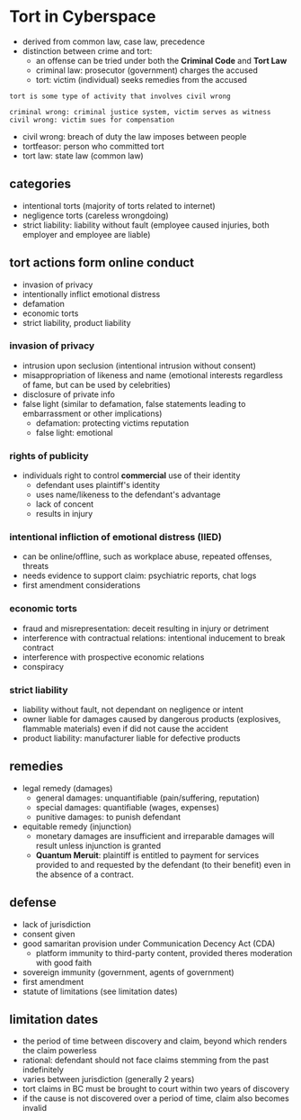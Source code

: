# Tort in Cyberspace

* derived from common law, case law, precedence
* distinction between crime and tort:
  * an offense can be tried under both the **Criminal Code** and **Tort Law**
  * criminal law: prosecutor (government) charges the accused
  * tort: victim (individual) seeks remedies from the accused

```text
tort is some type of activity that involves civil wrong

criminal wrong: criminal justice system, victim serves as witness
civil wrong: victim sues for compensation
```

* civil wrong: breach of duty the law imposes between people
* tortfeasor: person who committed tort
* tort law: state law (common law)

## categories

* intentional torts (majority of torts related to internet)
* negligence torts (careless wrongdoing)
* strict liability: liability without fault (employee caused injuries, both employer and employee are liable)

## tort actions form online conduct

* invasion of privacy
* intentionally inflict emotional distress
* defamation
* economic torts
* strict liability, product liability

### invasion of privacy

* intrusion upon seclusion (intentional intrusion without consent)
* misappropriation of likeness and name (emotional interests regardless of fame, but can be used by celebrities)
* disclosure of private info
* false light (similar to defamation, false statements leading to embarrassment or other implications)
  * defamation: protecting victims reputation
  * false light: emotional

### rights of publicity

* individuals right to control **commercial** use of their identity
  * defendant uses plaintiff's identity
  * uses name/likeness to the defendant's advantage
  * lack of concent
  * results in injury

### intentional infliction of emotional distress (IIED)

* can be online/offline, such as workplace abuse, repeated offenses, threats
* needs evidence to support claim: psychiatric reports, chat logs
* first amendment considerations

### economic torts

* fraud and misrepresentation: deceit resulting in injury or detriment
* interference with contractual relations: intentional inducement to break contract
* interference with prospective economic relations
* conspiracy

### strict liability

* liability without fault, not dependant on negligence or intent
* owner liable for damages caused by dangerous products (explosives, flammable materials) even if did not cause the accident
* product liability: manufacturer liable for defective products

## remedies

* legal remedy (damages)
  * general damages: unquantifiable (pain/suffering, reputation)
  * special damages: quantifiable (wages, expenses)
  * punitive damages: to punish defendant
* equitable remedy (injunction)
  * monetary damages are insufficient and irreparable damages will result unless injunction is granted
  * **Quantum Meruit**: plaintiff is entitled to payment for services provided to and requested by the defendant (to their benefit) even in the absence of a contract.

## defense

* lack of jurisdiction
* consent given
* good samaritan provision under Communication Decency Act (CDA)
  * platform immunity to third-party content, provided theres moderation with good faith
* sovereign immunity (government, agents of government)
* first amendment
* statute of limitations (see limitation dates)

## limitation dates

* the period of time between discovery and claim, beyond which renders the claim powerless
* rational: defendant should not face claims stemming from the past indefinitely
* varies between jurisdiction (generally 2 years)
* tort claims in BC must be brought to court within two years of discovery
* if the cause is not discovered over a period of time, claim also becomes invalid
